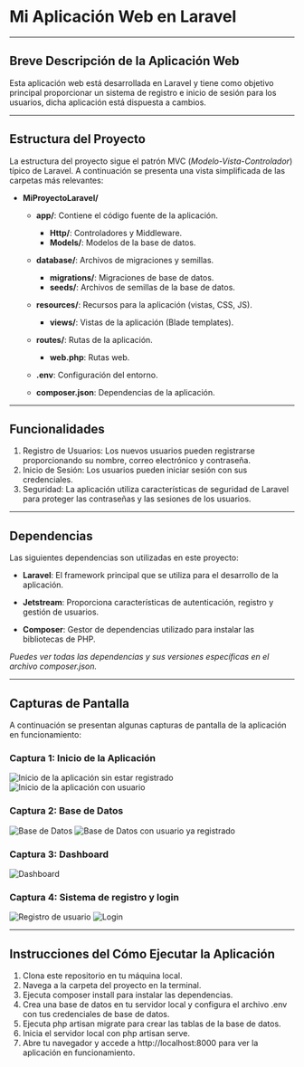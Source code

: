 # Mi Aplicación Web en Laravel

---

## Breve Descripción de la Aplicación Web
Esta aplicación web está desarrollada en Laravel y tiene como objetivo principal proporcionar un sistema de registro e inicio de sesión para los usuarios, dicha aplicación está dispuesta a cambios.

---

## Estructura del Proyecto

La estructura del proyecto sigue el patrón MVC (*Modelo-Vista-Controlador*) típico de Laravel. A continuación se presenta una vista simplificada de las carpetas más relevantes:

- **MiProyectoLaravel/**
  - **app/**: Contiene el código fuente de la aplicación.
    - **Http/**: Controladores y Middleware.
    - **Models/**: Modelos de la base de datos.
  
  - **database/**: Archivos de migraciones y semillas.
    - **migrations/**: Migraciones de base de datos.
    - **seeds/**: Archivos de semillas de la base de datos.
  
  - **resources/**: Recursos para la aplicación (vistas, CSS, JS).
    - **views/**: Vistas de la aplicación (Blade templates).
  
  - **routes/**: Rutas de la aplicación.
    - **web.php**: Rutas web.
  
  - **.env**: Configuración del entorno.
  
  - **composer.json**: Dependencias de la aplicación.

---

## Funcionalidades

1. Registro de Usuarios: Los nuevos usuarios pueden registrarse proporcionando su nombre, correo electrónico y contraseña.
2. Inicio de Sesión: Los usuarios pueden iniciar sesión con sus credenciales.
3. Seguridad: La aplicación utiliza características de seguridad de Laravel para proteger las contraseñas y las sesiones de los usuarios.

---

## Dependencias
Las siguientes dependencias son utilizadas en este proyecto:

- **Laravel**: El framework principal que se utiliza para el desarrollo de la aplicación.

- **Jetstream**: Proporciona características de autenticación, registro y gestión de usuarios.

- **Composer**: Gestor de dependencias utilizado para instalar las bibliotecas de PHP.

*Puedes ver todas las dependencias y sus versiones específicas en el archivo composer.json.*

---

## Capturas de Pantalla
A continuación se presentan algunas capturas de pantalla de la aplicación en funcionamiento:

### Captura 1: Inicio de la Aplicación
![Inicio de la aplicación sin estar registrado](MiProyectoLaravel/public/inicio.png)
![Inicio de la aplicación con usuario](MiProyectoLaravel/public/inicio2.png)

### Captura 2: Base de Datos
![Base de Datos](MiProyectoLaravel/public/BD.png)
![Base de Datos con usuario ya registrado](MiProyectoLaravel/public/BD_2.png)

### Captura 3: Dashboard
![Dashboard](MiProyectoLaravel/public/dashboard.png)

### Captura 4: Sistema de registro y login
![Registro de usuario](MiProyectoLaravel/public/registro.png)
![Login](MiProyectoLaravel/public/login.png)

---

## Instrucciones del Cómo Ejecutar la Aplicación

1. Clona este repositorio en tu máquina local.
2. Navega a la carpeta del proyecto en la terminal.
3. Ejecuta composer install para instalar las dependencias.
4. Crea una base de datos en tu servidor local y configura el archivo .env con tus credenciales de base de datos.
5. Ejecuta php artisan migrate para crear las tablas de la base de datos.
6. Inicia el servidor local con php artisan serve.
7. Abre tu navegador y accede a http://localhost:8000 para ver la aplicación en funcionamiento.